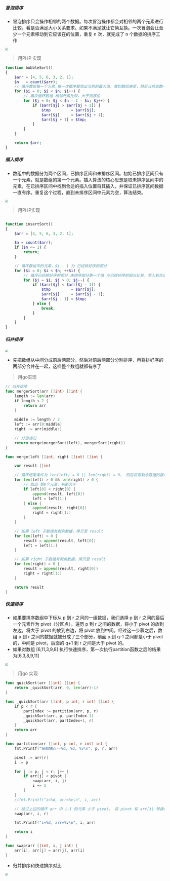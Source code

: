 ##### 冒泡排序

- 冒泡排序只会操作相邻的两个数据。每次冒泡操作都会对相邻的两个元素进行比较，看是否满足大小关系要求。如果不满足就让它俩互换。一次冒泡会让至少一个元素移动到它应该在的位置，重复 n 次，就完成了 n 个数据的排序工作

<img src="https://static001.geekbang.org/resource/image/40/e9/4038f64f47975ab9f519e4f739e464e9.jpg?wh=1142*741" style="zoom:50%;" />

> 用PHP 实现
```php
function bubbleSort()
{
    $arr = [4, 5, 6, 3, 2, 1];
    $n   = count($arr);
    // 循环数组每一个元素,每一次循序都找出当前的最大值，放到数组末尾，然后当前总数-1
    for ($i = 0; $i < $n; $i++) {
        // 再次循环数组 相邻元素比较，大于则移位
        for ($j = 0; $j < $n - 1 - $i; $j++) {
            if ($arr[$j] > $arr[$j + 1]) {
                $tmp         = $arr[$j];
                $arr[$j]     = $arr[$j + 1];
                $arr[$j + 1] = $tmp;
            }
        }
    }

    return $arr;
}
```

##### 插入排序

- 数组中的数据分为两个区间，已排序区间和未排序区间。初始已排序区间只有一个元素，就是数组的第一个元素。插入算法的核心思想是取未排序区间中的元素，在已排序区间中找到合适的插入位置将其插入，并保证已排序区间数据一直有序。重复这个过程，直到未排序区间中元素为空，算法结束。

<img src="https://static001.geekbang.org/resource/image/b6/e1/b60f61ec487358ac037bf2b6974d2de1.jpg?wh=1142*699" style="zoom:50%;" />

> 用PHP实现
```php

function insertSort()
{
    $arr = [4, 5, 6, 3, 2, 1];

    $n = count($arr);
    if ($n <= 1) {
        return;
    }

    // 循环数组中的元素，$i - 1 为 已经排好序的部分
    for ($i = 0; $i < $n; ++$i) {
        // 循环已经排好序的部分 未排序部分第一个值 与已排好序的部分比较，写入到合适的位置
        for ($j = $i; $j > 0; $j--) {
            if ($arr[$j] < $arr[$j - 1]) {
                $tmp         = $arr[$j];
                $arr[$j]     = $arr[$j - 1];
                $arr[$j - 1] = $tmp;
            } else {
                break;
            }
        }
    }
}
```

##### 归并排序

<img src="https://static001.geekbang.org/resource/image/db/2b/db7f892d3355ef74da9cd64aa926dc2b.jpg?wh=1142*914" style="zoom:50%;" />

- 先把数组从中间分成前后两部分，然后对前后两部分分别排序，再将排好序的两部分合并在一起，这样整个数组就都有序了
> 用go实现
```go
// 归并排序
func mergerSort(arr []int) []int {
	length := len(arr)
	if length < 2 {
		return arr
	}
	
	middle := length / 2
	left := arr[0:middle]
	right := arr[middle:]

	// 分治递归
	return merge(mergerSort(left), mergerSort(right))
}

func merge(left []int, right []int) []int {

	var result []int

	// 循环结束条件为 len(left) = 0 || len(right) = 0， 然后将有剩余数据的数组拷贝至result
	for len(left) > 0 && len(right) > 0 {
		// 取出 第0个元素，判断大小
		if left[0] < right[0] {
			append(result, left[0])
			left = left[1:]
		} else {
			append(result, right[0])
			right = right[1:]
		}
	}

	// 如果 left 子数组有剩余数据，拷贝至 result 
	for len(left) > 0 {
		result = append(result, left[0])
		left = left[1:]
	}

	// 如果 right 子数组有剩余数据，拷贝至 result
	for len(right) > 0 {
		result = append(result, right[0])
		right = right[1:]
	}

	return result
}
```

##### 快速排序

- 如果要排序数组中下标从 p 到 r 之间的一组数据，我们选择 p 到 r 之间的最后一个元素作为 pivot（分区点）。遍历 p 到 r 之间的数据，将小于 pivot 的放到左边，将大于 pivot 的放到右边，将 pivot 放到中间。经过这一步骤之后，数组 p 到 r 之间的数据就被分成了三个部分，前面 p 到 q-1 之间都是小于 pivot 的，中间是 pivot，后面的 q+1 到 r 之间是大于 pivot 的。
- 如果对数组 [6,11,3,9,8] 执行快速排序，第一次执行partition函数之后的结果为[6,3,8,9,11]

<img src="https://static001.geekbang.org/resource/image/08/e7/086002d67995e4769473b3f50dd96de7.jpg?wh=1142*859" style="zoom:50%;" />

> 用go 实现

```go
func quickSort(arr []int) []int {
	return _quickSort(arr, 0, len(arr)-1)
}

func _quickSort(arr []int, p int, r int) []int {
	if p < r {
		partIndex := partition(arr, p, r)
		_quickSort(arr, p, partIndex-1)
		_quickSort(arr, partIndex+1, r)
	}
	return arr
}

func partition(arr []int, p int, r int) int {
	fmt.Printf("获取锚点--%d, %d, %v\n", p, r, arr)

	pivot := arr[r]
	i := p

	for j := p; j < r; j++ {
		if arr[j] < pivot {
			swap(arr, i, j)
			i += 1
		}
	}
	//fmt.Printf("i=%d, arr=%v\n", i, arr)

	// 经过上边的循环 arr 中 i-1 的元素 小于 pivot， 将 pivot 和 arr[i] 转换位置，就变成了 arr[i-1] < arr[i] < arr[i+1] 到 arr[r]
	swap(arr, i, r)

	fmt.Printf("i=%d, arr=%v\n", i, arr)

	return i
}

func swap(arr []int, i, j int) {
	arr[i], arr[j] = arr[j], arr[i]
}
```

- 归并排序和快递排序对比

<img src="https://static001.geekbang.org/resource/image/aa/05/aa03ae570dace416127c9ccf9db8ac05.jpg?wh=1142*757" style="zoom:50%;" />

